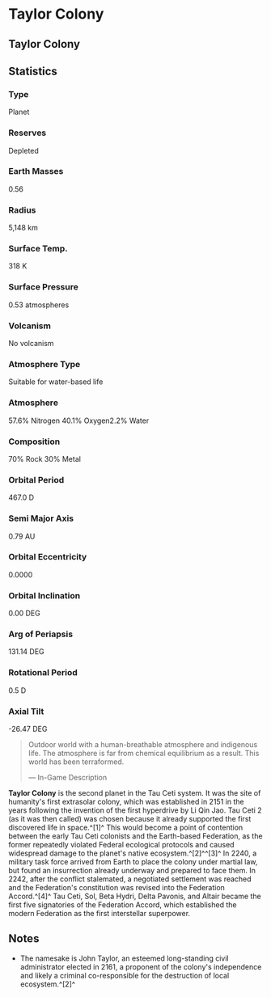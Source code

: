 # Taylor Colony
## Taylor Colony

## Statistics

### Type

Planet

### Reserves

Depleted

### Earth Masses

0.56

### Radius

5,148 km

### Surface Temp.

318 K

### Surface Pressure

0.53 atmospheres

### Volcanism

No volcanism

### Atmosphere Type

Suitable for water-based life

### Atmosphere

57.6% Nitrogen
40.1% Oxygen2.2% Water

### Composition

70% Rock
30% Metal

### Orbital Period

467.0 D

### Semi Major Axis

0.79 AU

### Orbital Eccentricity

0.0000

### Orbital Inclination

0.00 DEG

### Arg of Periapsis

131.14 DEG

### Rotational Period

0.5 D

### Axial Tilt

-26.47 DEG

> 
> 
> Outdoor world with a human-breathable atmosphere and indigenous life. The atmosphere is far from chemical equilibrium as a result.
> This world has been terraformed.
> 
> 
> — In-Game Description
> 

**Taylor Colony** is the second planet in the Tau Ceti system. It was the site of humanity's first extrasolar colony, which was established in 2151 in the years following the invention of the first hyperdrive by Li Qin Jao.  Tau Ceti 2 (as it was then called) was chosen because it already supported the first discovered life in space.^[1]^ This would become a point of contention between the early Tau Ceti colonists and the Earth-based Federation, as the former repeatedly violated Federal ecological protocols and caused widespread damage to the planet's native ecosystem.^[2]^^[3]^ In 2240, a military task force arrived from Earth to place the colony under martial law, but found an insurrection already underway and prepared to face them. In 2242, after the conflict stalemated, a negotiated settlement was reached and the Federation's constitution was revised into the Federation Accord.^[4]^ Tau Ceti, Sol, Beta Hydri, Delta Pavonis, and Altair became the first five signatories of the Federation Accord, which established the modern Federation as the first interstellar superpower.

## Notes

- The namesake is John Taylor, an esteemed long-standing civil administrator elected in 2161, a proponent of the colony's independence and likely a criminal co-responsible for the destruction of local ecosystem.^[2]^